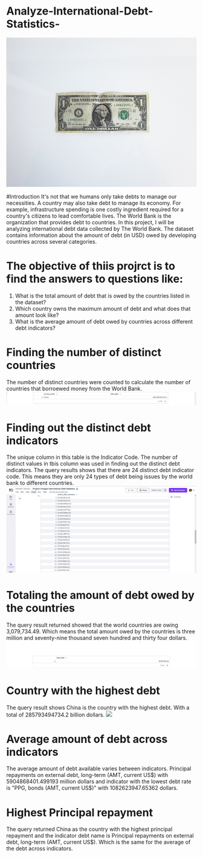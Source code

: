 # Analyze-International-Debt-Statistics-
![](Dollar.jpg)

#Introduction
It's not that we humans only take debts to manage our necessities. A country may also take debt to manage its economy. For example, infrastructure spending is one costly ingredient required for a country's citizens to lead comfortable lives. The World Bank is the organization that provides debt to countries.
In this project, I will be analyzing international debt data collected by The World Bank. The dataset contains information about the amount of debt (in USD) owed by developing countries across several categories. 

# The objective of thiis projrct is to find the answers to questions like:

1. What is the total amount of debt that is owed by the countries listed in the dataset?
2. Which country owns the maximum amount of debt and what does that amount look like?
3. What is the average amount of debt owed by countries across different debt indicators?
  
# Finding the number of distinct countries
The number of distinct countries were counted to calculate the number of countries that borroewed money from the World Bank. 
![](Total_Distinct_Countries.jpg)

# Finding out the distinct debt indicators
The unique column in this table is the Indicator Code. The number of distinct values in tbis column was used in finding out the distinct debt indicators. 
The query results shows that there are 24 distinct debt indicator code. This means they are only 24 types of debt being issues by the world bank to different countries. 
![](Distinct_Debt_Indicator_Code.jpg)

# Totaling the amount of debt owed by the countries
The query result returned showed that the world countries are owing 3,079,734.49. Which means the total amount owed by the countries is three million and seventy-nine thousand seven hundred and thirty four dollars.
![](Total_Debt.jpg)

# Country with the highest debt
The query result shows China is the country with the highest debt. With a total of 285793494734.2 billion dollars. 
![](Country_With_The_highest_Debt)

# Average amount of debt across indicators
The average amount of debt available varies between indicators. Principal repayments on external debt, long-term (AMT, current US$) with 5904868401.499193 million dollars and indicator with the lowest debt rate is "PPG, bonds (AMT, current US$)" with 1082623947.65362 dollars. 

# Highest Principal repayment 
The query returned China as the country with the highest principal repayment and the indicator debt name is  Principal repayments on external debt, long-term (AMT, current US$). Which is the same for the average of the debt across indicators. 


   
   
